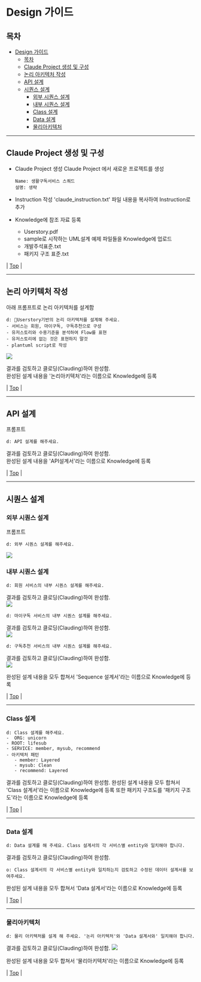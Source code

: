 # Design 가이드 

## 목차
- [Design 가이드](#design-가이드)
  - [목차](#목차)
  - [Claude Project 생성 및 구성](#claude-project-생성-및-구성)
  - [논리 아키텍처 작성](#논리-아키텍처-작성)
  - [API 설계](#api-설계)
  - [시퀀스 설계](#시퀀스-설계)
    - [외부 시퀀스 설계](#외부-시퀀스-설계)
    - [내부 시퀀스 설계](#내부-시퀀스-설계)
    - [Class 설계](#class-설계)
    - [Data 설계](#data-설계)
    - [물리아키텍처](#물리아키텍처)

---

## Claude Project 생성 및 구성
- Claude Project 생성
  Claude Project 에서 새로운 프로젝트를 생성  
  ```
  Name: 생활구독서비스 스쿼드  
  설명: 생략
  ```   
- Instruction 작성
  'claude_instruction.txt' 파일 내용을 복사하여 Instruction로 추가  

- Knowledge에 참조 자료 등록   
  - Userstory.pdf
  - sample로 시작하는 UML설계 예제 파일들을 Knowledge에 업로드   
  - 개발주석표준.txt
  - 패키지 구조 표준.txt  

| [Top](#목차) |

---

## 논리 아키텍처 작성  
아래 프롬프트로 논리 아키텍처를 설계함  
```
d: Userstory기반의 논리 아키텍처를 설계해 주세요. 
- 서비스는 회원, 마이구독, 구독추천으로 구성 
- 유저스토리와 수용기준을 분석하여 Flow를 표현 
- 유저스토리에 없는 것은 표현하지 말것
- plantuml script로 작성
```
![](images/2025-02-11-15-15-11.png)

결과를 검토하고 클로딩(Clauding)하여 완성함.   
완성된 설계 내용을 '논리아키텍처'라는 이름으로 Knowledge에 등록   

| [Top](#목차) |

---

## API 설계
프롬프트
```
d: API 설계를 해주세요. 
```

결과를 검토하고 클로딩(Clauding)하여 완성함.   
완성된 설계 내용을 'API설계서'라는 이름으로 Knowledge에 등록

| [Top](#목차) |

---

## 시퀀스 설계
### 외부 시퀀스 설계
프롬프트
```
d: 외부 시퀀스 설계를 해주세요. 
```
![](images/2025-02-11-15-41-29.png)

### 내부 시퀀스 설계
```
d: 회원 서비스의 내부 시퀀스 설계를 해주세요.
```
결과를 검토하고 클로딩(Clauding)하여 완성함.   
![](images/2025-02-11-15-40-33.png)

```
d: 마이구독 서비스의 내부 시퀀스 설계를 해주세요.
```
결과를 검토하고 클로딩(Clauding)하여 완성함.   
![](images/2025-02-11-15-47-05.png)

```
d: 구독추천 서비스의 내부 시퀀스 설계를 해주세요.
```
결과를 검토하고 클로딩(Clauding)하여 완성함.   
![](images/2025-02-11-15-49-36.png)


완성된 설계 내용을 모두 합쳐서 'Sequence 설계서'라는 이름으로 Knowledge에 등록

| [Top](#목차) |

---

### Class 설계
```
d: Class 설계를 해주세요. 
-  ORG: unicorn
- ROOT: lifesub
- SERVICE: member, mysub, recommend
- 아키텍처 패턴
   - member: Layered
   - mysub: Clean
   - recommend: Layered
```

결과를 검토하고 클로딩(Clauding)하여 완성함.
완성된 설계 내용을 모두 합쳐서 'Class 설계서'라는 이름으로 Knowledge에 등록
또한 패키지 구조도를 '패키지 구조도'라는 이름으로 Knowledge에 등록

| [Top](#목차) |

---

### Data 설계
```
d: Data 설계를 해 주세요. Class 설계서의 각 서비스별 entity와 일치해야 합니다.
```

결과를 검토하고 클로딩(Clauding)하여 완성함.
```
o: Class 설계서의 각 서비스별 entity와 일치하는지 검토하고 수정된 데이터 설계서를 보여주세요. 
```

완성된 설계 내용을 모두 합쳐서 'Data 설계서'라는 이름으로 Knowledge에 등록

| [Top](#목차) |

---

### 물리아키텍처
```
d: 물리 아키텍처를 설계 해 주세요. '논리 아키텍처'와 'Data 설계서와' 일치해야 합니다.
```

결과를 검토하고 클로딩(Clauding)하여 완성함.
![](images/2025-02-12-13-26-32.png)

완성된 설계 내용을 모두 합쳐서 '물리아키텍처'라는 이름으로 Knowledge에 등록

| [Top](#목차) |
